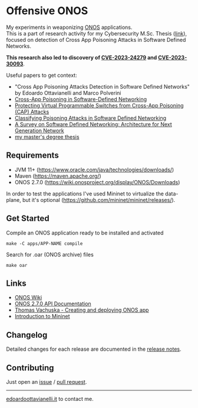 # Offensive ONOS

My experiments in weaponizing [ONOS](https://github.com/opennetworkinglab/onos) applications.  
This is a part of research activity for my Cybersecurity M.Sc. Thesis ([link](https://github.com/edoardottt/master-degree-thesis/)), focused on detection of Cross App Poisoning Attacks in Software Defined Networks.  

**This research also led to discovery of [CVE-2023-24279](https://nvd.nist.gov/vuln/detail/CVE-2023-24279) and [CVE-2023-30093](https://nvd.nist.gov/vuln/detail/CVE-2023-30093)**.

Useful papers to get context:

- "Cross App Poisoning Attacks Detection in Software Defined Networks" by Edoardo Ottavianelli and Marco Polverini
- [Cross-App Poisoning in Software-Defined Networking](https://dl.acm.org/doi/10.1145/3243734.3243759)
- [Protecting Virtual Programmable Switches from Cross-App Poisoning (CAP) Attacks](https://ieeexplore.ieee.org/document/9789775)
- [Classifying Poisoning Attacks in Software Defined Networking](https://ieeexplore.ieee.org/abstract/document/8920310)
- [A Survey on Software Defined Networking: Architecture for Next Generation Network](https://arxiv.org/abs/2001.10165)
- [my master's degree thesis](https://www.researchgate.net/publication/371491370_Proposal_and_Investigation_of_a_framework_for_Cross_App_Poisoning_attacks_detection_in_Software_Defined_Networks)

Requirements
-----

- JVM 11+ (<https://www.oracle.com/java/technologies/downloads/>)
- Maven (<https://maven.apache.org/>)
- ONOS 2.7.0 (<https://wiki.onosproject.org/display/ONOS/Downloads>)

In order to test the applications I've used Mininet to virtualize the data-plane, but it's optional (<https://github.com/mininet/mininet/releases/>).

Get Started
-----

Compile an ONOS application ready to be installed and activated

```console
make -C apps/APP-NAME compile
```

Search for .oar (ONOS archive) files

```console
make oar
```

Links
-----

- [ONOS Wiki](https://wiki.onosproject.org/display/ONOS/ONOS)
- [ONOS 2.7.0 API Documentation](https://api.onosproject.org/2.7.0/apidocs/)
- [Thomas Vachuska - Creating and deploying ONOS app](https://www.youtube.com/watch?v=mzQubYhJhro&ab_channel=ThomasVachuska)
- [Introduction to Mininet](https://github.com/mininet/mininet/wiki/Introduction-to-Mininet)

Changelog
-----

Detailed changes for each release are documented in the [release notes](https://github.com/edoardottt/offensive-onos-apps/releases).

Contributing
-------

Just open an [issue](https://github.com/edoardottt/offensive-onos-apps/issues) / [pull request](https://github.com/edoardottt/offensive-onos-apps/pulls).

-------

[edoardoottavianelli.it](https://www.edoardoottavianelli.it/) to contact me.
